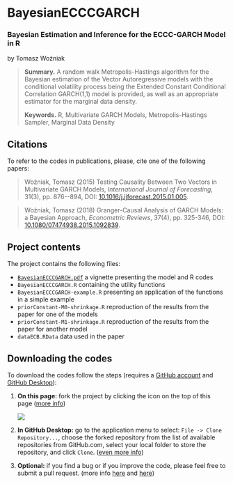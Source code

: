 # BayesianECCCGARCH
### Bayesian Estimation and Inference for the ECCC-GARCH Model in R

by Tomasz Woźniak

> **Summary.** A random walk Metropolis-Hastings algorithm for the Bayesian estimation of the Vector Autoregressive models with the conditional volatility process being the Extended Constant Conditional Correlation GARCH(1,1) model is provided, as well as an appropriate estimator for the marginal data density. 
>
> **Keywords.** R, Multivariate GARCH Models, Metropolis-Hastings Sampler, Marginal Data Density

## Citations

To refer to the codes in publications, please, cite one of the following papers:

> Woźniak, Tomasz (2015) Testing Causality Between Two Vectors in Multivariate GARCH Models, *International Journal of Forecasting*, 31(3), pp. 876--894, DOI: [10.1016/j.ijforecast.2015.01.005](http://doi.org/10.1016/j.ijforecast.2015.01.005).

> Woźniak, Tomasz (2018) Granger-Causal Analysis of GARCH Models: a Bayesian Approach, *Econometric Reviews*, 37(4), pp. 325-346, DOI: [10.1080/07474938.2015.1092839](http://doi.org/10.1080/07474938.2015.1092839).

## Project contents

The project contains the following files:

- [`BayesianECCCGARCH.pdf`](https://github.com/donotdespair/BayesianECCCGARCH/blob/master/BayesianECCCGARCH.pdf) a vignette presenting the model and R codes
- `BayesianECCCGARCH.R` containing the utility functions
- `BayesianECCCGARCH-example.R` presenting an application of the functions in a simple example
- `priorConstant-M0-shrinkage.R` reproduction of the results from the paper for one of the models
- `priorConstant-M1-shrinkage.R` reproduction of the results from the paper for another model
- `dataECB.RData` data used in the paper

## Downloading the codes

To download the codes follow the steps (requires a [GitHub account](https://github.com) and [GitHub Desktop](https://desktop.github.com/)):

1. **On this page:** fork the project by clicking the icon on the top of this page ([more info](https://guides.github.com/activities/forking/))

   ![](https://github-images.s3.amazonaws.com/help/bootcamp/Bootcamp-Fork.png)

2. **In GitHub Desktop:** go to the application menu to select: `File -> Clone Repository...`, choose the forked repository from the list of available repositories from GitHub.com, select your local folder to store the repository, and click `Clone`. ([even more info](https://docs.github.com/en/get-started/quickstart/fork-a-repo))

3. **Optional:** if you find a bug or if you improve the code, please feel free to submit a pull request. (more info [here](https://docs.github.com/en/github/collaborating-with-pull-requests/proposing-changes-to-your-work-with-pull-requests/about-pull-requests) and [here](https://docs.github.com/en/github/collaborating-with-pull-requests/proposing-changes-to-your-work-with-pull-requests/creating-a-pull-request))

